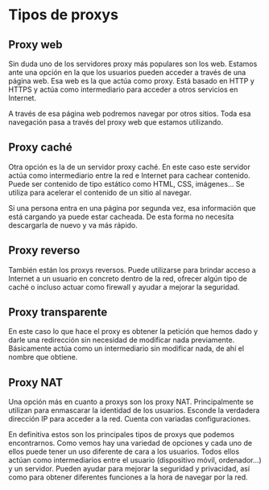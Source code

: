 # Tipos de proxys

## Proxy web
Sin duda uno de los servidores proxy más populares son los web. Estamos ante una opción en la que los usuarios pueden acceder a través de una página web. Esa web es la que actúa como proxy. Está basado en HTTP y HTTPS y actúa como intermediario para acceder a otros servicios en Internet.

A través de esa página web podremos navegar por otros sitios. Toda esa navegación pasa a través del proxy web que estamos utilizando.

## Proxy caché
Otra opción es la de un servidor proxy caché. En este caso este servidor actúa como intermediario entre la red e Internet para cachear contenido. Puede ser contenido de tipo estático como HTML, CSS, imágenes… Se utiliza para acelerar el contenido de un sitio al navegar.

Si una persona entra en una página por segunda vez, esa información que está cargando ya puede estar cacheada. De esta forma no necesita descargarla de nuevo y va más rápido.

## Proxy reverso
También están los proxys reversos. Puede utilizarse para brindar acceso a Internet a un usuario en concreto dentro de la red, ofrecer algún tipo de caché o incluso actuar como firewall y ayudar a mejorar la seguridad.

## Proxy transparente
En este caso lo que hace el proxy es obtener la petición que hemos dado y darle una redirección sin necesidad de modificar nada previamente. Básicamente actúa como un intermediario sin modificar nada, de ahí el nombre que obtiene.

## Proxy NAT
Una opción más en cuanto a proxys son los proxy NAT. Principalmente se utilizan para enmascarar la identidad de los usuarios. Esconde la verdadera dirección IP para acceder a la red. Cuenta con variadas configuraciones.

En definitiva estos son los principales tipos de proxys que podemos encontrarnos. Como vemos hay una variedad de opciones y cada uno de ellos puede tener un uso diferente de cara a los usuarios. Todos ellos actúan como intermediarios entre el usuario (dispositivo móvil, ordenador…) y un servidor. Pueden ayudar para mejorar la seguridad y privacidad, así como para obtener diferentes funciones a la hora de navegar por la red.